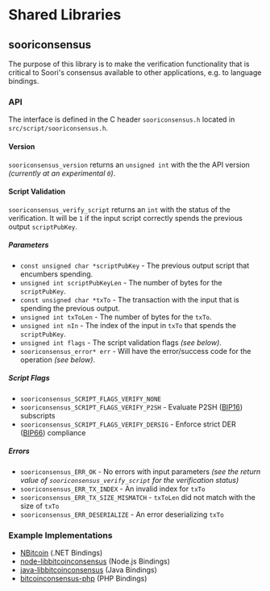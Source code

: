 Shared Libraries
================

## sooriconsensus

The purpose of this library is to make the verification functionality that is critical to Soori's consensus available to other applications, e.g. to language bindings.

### API

The interface is defined in the C header `sooriconsensus.h` located in  `src/script/sooriconsensus.h`.

#### Version

`sooriconsensus_version` returns an `unsigned int` with the the API version *(currently at an experimental `0`)*.

#### Script Validation

`sooriconsensus_verify_script` returns an `int` with the status of the verification. It will be `1` if the input script correctly spends the previous output `scriptPubKey`.

##### Parameters
- `const unsigned char *scriptPubKey` - The previous output script that encumbers spending.
- `unsigned int scriptPubKeyLen` - The number of bytes for the `scriptPubKey`.
- `const unsigned char *txTo` - The transaction with the input that is spending the previous output.
- `unsigned int txToLen` - The number of bytes for the `txTo`.
- `unsigned int nIn` - The index of the input in `txTo` that spends the `scriptPubKey`.
- `unsigned int flags` - The script validation flags *(see below)*.
- `sooriconsensus_error* err` - Will have the error/success code for the operation *(see below)*.

##### Script Flags
- `sooriconsensus_SCRIPT_FLAGS_VERIFY_NONE`
- `sooriconsensus_SCRIPT_FLAGS_VERIFY_P2SH` - Evaluate P2SH ([BIP16](https://github.com/bitcoin/bips/blob/master/bip-0016.mediawiki)) subscripts
- `sooriconsensus_SCRIPT_FLAGS_VERIFY_DERSIG` - Enforce strict DER ([BIP66](https://github.com/bitcoin/bips/blob/master/bip-0066.mediawiki)) compliance

##### Errors
- `sooriconsensus_ERR_OK` - No errors with input parameters *(see the return value of `sooriconsensus_verify_script` for the verification status)*
- `sooriconsensus_ERR_TX_INDEX` - An invalid index for `txTo`
- `sooriconsensus_ERR_TX_SIZE_MISMATCH` - `txToLen` did not match with the size of `txTo`
- `sooriconsensus_ERR_DESERIALIZE` - An error deserializing `txTo`

### Example Implementations
- [NBitcoin](https://github.com/NicolasDorier/NBitcoin/blob/master/NBitcoin/Script.cs#L814) (.NET Bindings)
- [node-libbitcoinconsensus](https://github.com/bitpay/node-libbitcoinconsensus) (Node.js Bindings)
- [java-libbitcoinconsensus](https://github.com/dexX7/java-libbitcoinconsensus) (Java Bindings)
- [bitcoinconsensus-php](https://github.com/Bit-Wasp/bitcoinconsensus-php) (PHP Bindings)
